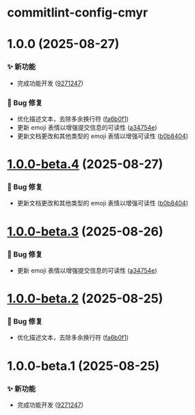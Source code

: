 # commitlint-config-cmyr

# 1.0.0 (2025-08-27)


### ✨ 新功能

* 完成功能开发 ([9271247](https://github.com/CaoMeiYouRen/commitlint-config-cmyr/commit/9271247))


### 🐛 Bug 修复

* 优化描述文本，去除多余换行符 ([fa6b0f1](https://github.com/CaoMeiYouRen/commitlint-config-cmyr/commit/fa6b0f1))
* 更新 emoji 表情以增强提交信息的可读性 ([a34754e](https://github.com/CaoMeiYouRen/commitlint-config-cmyr/commit/a34754e))
* 更新文档更改和其他类型的 emoji 表情以增强可读性 ([b0b8404](https://github.com/CaoMeiYouRen/commitlint-config-cmyr/commit/b0b8404))

# [1.0.0-beta.4](https://github.com/CaoMeiYouRen/commitlint-config-cmyr/compare/v1.0.0-beta.3...v1.0.0-beta.4) (2025-08-27)


### 🐛 Bug 修复

* 更新文档更改和其他类型的 emoji 表情以增强可读性 ([b0b8404](https://github.com/CaoMeiYouRen/commitlint-config-cmyr/commit/b0b8404))

# [1.0.0-beta.3](https://github.com/CaoMeiYouRen/commitlint-config-cmyr/compare/v1.0.0-beta.2...v1.0.0-beta.3) (2025-08-26)


### 🐛 Bug 修复

* 更新 emoji 表情以增强提交信息的可读性 ([a34754e](https://github.com/CaoMeiYouRen/commitlint-config-cmyr/commit/a34754e))

# [1.0.0-beta.2](https://github.com/CaoMeiYouRen/commitlint-config-cmyr/compare/v1.0.0-beta.1...v1.0.0-beta.2) (2025-08-25)


### 🐛 Bug 修复

* 优化描述文本，去除多余换行符 ([fa6b0f1](https://github.com/CaoMeiYouRen/commitlint-config-cmyr/commit/fa6b0f1))

# 1.0.0-beta.1 (2025-08-25)


### ✨ 新功能

* 完成功能开发 ([9271247](https://github.com/CaoMeiYouRen/commitlint-config-cmyr/commit/9271247))

